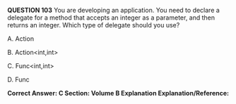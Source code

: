 **QUESTION 103**
You are developing an application.
You need to declare a delegate for a method that accepts an integer as a parameter, and then returns an integer.
Which type of delegate should you use?

A. Action<int>

B. Action<int,int>

C. Func<int,int>

D. Func<int>



**Correct Answer: C
Section: Volume B
Explanation
Explanation/Reference:**